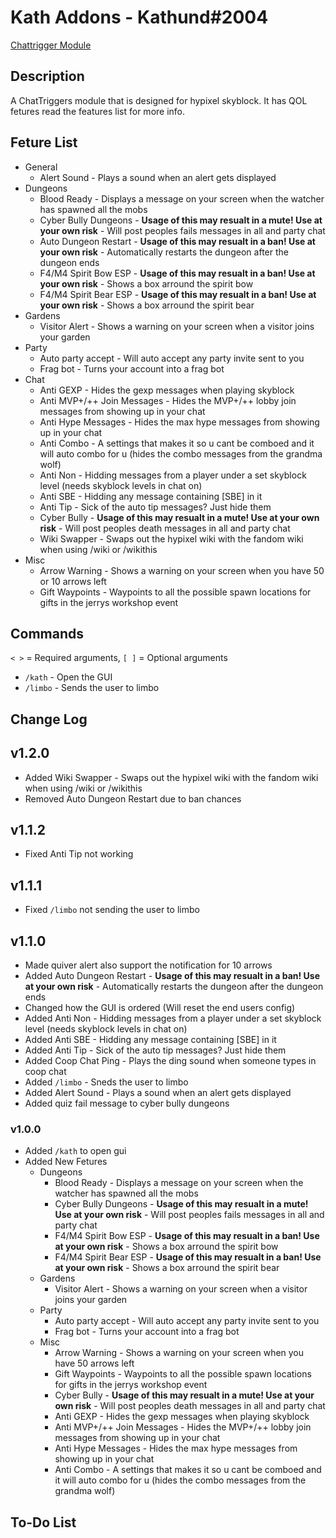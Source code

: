 # Kath Addons - Kathund#2004

[Chattrigger Module](https://www.chattriggers.com/modules/v/KathAddons)

## Description

A ChatTriggers module that is designed for hypixel skyblock. It has QOL fetures read the features list for more info.

## Feture List

- General
  - Alert Sound - Plays a sound when an alert gets displayed
- Dungeons
  - Blood Ready - Displays a message on your screen when the watcher has spawned all the mobs
  - Cyber Bully Dungeons - **Usage of this may resualt in a mute! Use at your own risk** - Will post peoples fails messages in all and party chat
  - Auto Dungeon Restart - **Usage of this may resualt in a ban! Use at your own risk** - Automatically restarts the dungeon after the dungeon ends
  - F4/M4 Spirit Bow ESP - **Usage of this may resualt in a ban! Use at your own risk** - Shows a box arround the spirit bow
  - F4/M4 Spirit Bear ESP - **Usage of this may resualt in a ban! Use at your own risk** - Shows a box arround the spirit bear
- Gardens
  - Visitor Alert - Shows a warning on your screen when a visitor joins your garden
- Party
  - Auto party accept - Will auto accept any party invite sent to you
  - Frag bot - Turns your account into a frag bot
- Chat
  - Anti GEXP - Hides the gexp messages when playing skyblock
  - Anti MVP+/++ Join Messages - Hides the MVP+/++ lobby join messages from showing up in your chat
  - Anti Hype Messages - Hides the max hype messages from showing up in your chat
  - Anti Combo - A settings that makes it so u cant be comboed and it will auto combo for u (hides the combo messages from the grandma wolf)
  - Anti Non - Hidding messages from a player under a set skyblock level (needs skyblock levels in chat on)
  - Anti SBE - Hidding any message containing \[SBE\] in it
  - Anti Tip - Sick of the auto tip messages? Just hide them
  - Cyber Bully - **Usage of this may resualt in a mute! Use at your own risk** - Will post peoples death messages in all and party chat
  - Wiki Swapper - Swaps out the hypixel wiki with the fandom wiki when using /wiki or /wikithis
- Misc
  - Arrow Warning - Shows a warning on your screen when you have 50 or 10 arrows left
  - Gift Waypoints - Waypoints to all the possible spawn locations for gifts in the jerrys workshop event

## Commands

`< >` = Required arguments, `[ ]` = Optional arguments

- `/kath` - Open the GUI
- `/limbo` - Sends the user to limbo

## Change Log

## v1.2.0

- Added Wiki Swapper - Swaps out the hypixel wiki with the fandom wiki when using /wiki or /wikithis
- Removed Auto Dungeon Restart due to ban chances

## v1.1.2

- Fixed Anti Tip not working

## v1.1.1

- Fixed `/limbo` not sending the user to limbo

## v1.1.0

- Made quiver alert also support the notification for 10 arrows
- Added Auto Dungeon Restart - **Usage of this may resualt in a ban! Use at your own risk** - Automatically restarts the dungeon after the dungeon ends
- Changed how the GUI is ordered (Will reset the end users config)
- Added Anti Non - Hidding messages from a player under a set skyblock level (needs skyblock levels in chat on)
- Added Anti SBE - Hidding any message containing \[SBE\] in it
- Added Anti Tip - Sick of the auto tip messages? Just hide them
- Added Coop Chat Ping - Plays the ding sound when someone types in coop chat
- Added `/limbo` - Sneds the user to limbo
- Added Alert Sound - Plays a sound when an alert gets displayed
- Added quiz fail message to cyber bully dungeons

### v1.0.0

- Added `/kath` to open gui
- Added New Fetures
  - Dungeons
    - Blood Ready - Displays a message on your screen when the watcher has spawned all the mobs
    - Cyber Bully Dungeons - **Usage of this may resualt in a mute! Use at your own risk** - Will post peoples fails messages in all and party chat
    - F4/M4 Spirit Bow ESP - **Usage of this may resualt in a ban! Use at your own risk** - Shows a box arround the spirit bow
    - F4/M4 Spirit Bear ESP - **Usage of this may resualt in a ban! Use at your own risk** - Shows a box arround the spirit bear
  - Gardens
    - Visitor Alert - Shows a warning on your screen when a visitor joins your garden
  - Party
    - Auto party accept - Will auto accept any party invite sent to you
    - Frag bot - Turns your account into a frag bot
  - Misc
    - Arrow Warning - Shows a warning on your screen when you have 50 arrows left
    - Gift Waypoints - Waypoints to all the possible spawn locations for gifts in the jerrys workshop event
    - Cyber Bully - **Usage of this may resualt in a mute! Use at your own risk** - Will post peoples death messages in all and party chat
    - Anti GEXP - Hides the gexp messages when playing skyblock
    - Anti MVP+/++ Join Messages - Hides the MVP+/++ lobby join messages from showing up in your chat
    - Anti Hype Messages - Hides the max hype messages from showing up in your chat
    - Anti Combo - A settings that makes it so u cant be comboed and it will auto combo for u (hides the combo messages from the grandma wolf)

## To-Do List
